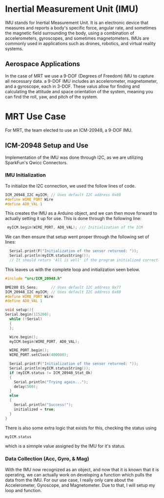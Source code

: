 # Inertial Measurement Unit (IMU) 
IMU stands for Inertial Measurement Unit. It is an electronic device that measures and reports a body's specific force, angular rate, and sometimes the magnetic field surrounding the body, using a combination of accelerometers, gyroscopes, and sometimes magnetometers. IMUs are commonly used in applications such as drones, robotics, and virtual reality systems.

## Aerospace Applications
In the case of MRT we use a 9-DOF (Degrees of Freedom) IMU to capture all necessary data. a 9-DOF IMU includes an accelerometer, magnetometer, and a gyroscope, each in 3-DOF. These valus allow for finding and calculating the attitude and space orientation of the system, meaning you can find the roll, yaw, and pitch of the system.

# MRT Use Case
For MRT, the team elected to use an ICM-20948, a 9-DOF IMU. 

## ICM-20948 Setup and Use
Implementation of the IMU was done through I2C, as we are utilizing SparkFun's Qwicc Connectors.

### IMU Initialization
To initialize the I2C connection, we used the follow lines of code.

```C++
ICM_20948_I2C myICM; // Uses default I2C address 0x69
#define WIRE_PORT Wire
#define AD0_VAL 1
```

This creates the IMU as a Arduino object, and we can then move forward to actually setting it up for use. This is done through the following line:

```C++
 myICM.begin(WIRE_PORT, AD0_VAL); /// Initialization of the ICM
```

We can then ensure that setup went proper through the following set of lines:

```C++
  Serial.print(F("Initialization of the sensor returned: "));
  Serial.println(myICM.statusString());
  // It should return 'All is well' if the program initialized correctly
  ```
This leaves us with the complete loop and initialization seen below.
```C++
#include "src/ICM_20948.h"

BME280 ES_Sens;      // Uses default I2C address 0x77
ICM_20948_I2C myICM; // Uses default I2C address 0x69
#define WIRE_PORT Wire
#define AD0_VAL 1

void setup(){
Serial.begin(115200);
  while (!Serial)
  {
  };

  Wire.begin();
  myICM.begin(WIRE_PORT, AD0_VAL);

  WIRE_PORT.begin();
  WIRE_PORT.setClock(400000);

  Serial.print(F("Initialization of the sensor returned: "));
  Serial.println(myICM.statusString());
  if (myICM.status != ICM_20948_Stat_Ok)
  {
    Serial.println("Trying again...");
    delay(500);
  }
  else
  {
    Serial.println("Success!");
    initialized = true;
  }
}
```
There is also some extra logic that exists for this, checking the status using 
```C++
myICM.status
```
which is a simnple value assigned by the IMU for it's status.

### Data Collection (Acc, Gyro, & Mag)
With the IMU now recognized as an object, and now that it is known that it is operating, we can actually work on developing a function which pulls the data from the IMU. For our use case, I really only care about the Accelerometer, Gyroscope, and Magnetometer. Due to that, I will setup my loop and function.

